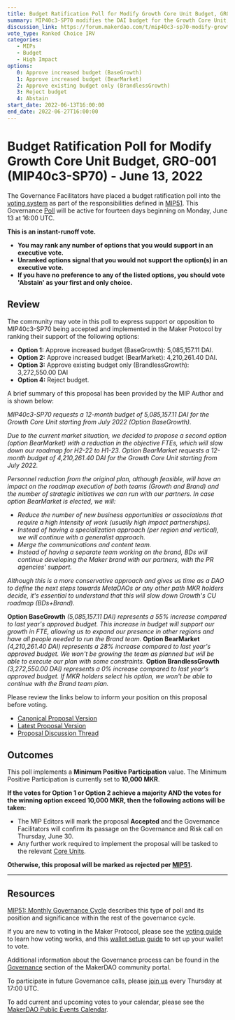 ```yaml
---
title: Budget Ratification Poll for Modify Growth Core Unit Budget, GRO-001 (MIP40c3-SP70) - June 13, 2022
summary: MIP40c3-SP70 modifies the DAI budget for the Growth Core Unit, GRO-001.
discussion_link: https://forum.makerdao.com/t/mip40c3-sp70-modify-growth-core-unit-budget-gro-001/15102
vote_type: Ranked Choice IRV
categories:
   - MIPs
   - Budget
   - High Impact
options:
   0: Approve increased budget (BaseGrowth)
   1: Approve increased budget (BearMarket)
   2: Approve existing budget only (BrandlessGrowth)
   3: Reject budget
   4: Abstain
start_date: 2022-06-13T16:00:00
end_date: 2022-06-27T16:00:00
---
```

# Budget Ratification Poll for Modify Growth Core Unit Budget, GRO-001 (MIP40c3-SP70) - June 13, 2022

The Governance Facilitators have placed a budget ratification poll into the [voting system](https://vote.makerdao.com/polling) as part of the responsibilities defined in [MIP51](https://mips.makerdao.com/mips/details/MIP51). This Governance [Poll](https://community-development.makerdao.com/en/learn/governance/on-chain-gov) will be active for fourteen days beginning on Monday, June 13 at 16:00 UTC.

**This is an instant-runoff vote.** 
- **You may rank any number of options that you would support in an executive vote.** 
- **Unranked options signal that you would not support the option(s) in an executive vote.**
- **If you have no preference to any of the listed options, you should vote 'Abstain' as your first and only choice.**

## Review

The community may vote in this poll to express support or opposition to MIP40c3-SP70 being accepted and implemented in the Maker Protocol by ranking their support of the following options:
* **Option 1:** Approve increased budget (BaseGrowth): 5,085,157.11 DAI.
* **Option 2:** Approve increased budget (BearMarket): 4,210,261.40 DAI.
* **Option 3:** Approve existing budget only (BrandlessGrowth): 3,272,550.00 DAI
* **Option 4:** Reject budget.

A brief summary of this proposal has been provided by the MIP Author and is shown below:

*MIP40c3-SP70 requests a 12-month budget of 5,085,157.11 DAI for the Growth Core Unit starting from July 2022 (Option BaseGrowth).*

*Due to the current market situation, we decided to propose a second option (option BearMarket) with a reduction in the objective FTEs, which will slow down our roadmap for H2-22 to H1-23. Option BearMarket requests a 12-month budget of 4,210,261.40 DAI for the Growth Core Unit starting from July 2022.*

*Personnel reduction from the original plan, although feasible, will have an impact on the roadmap execution of both teams (Growth and Brand) and the number of strategic initiatives we can run with our partners. In case option BearMarket is elected, we will:*

* *Reduce the number of new business opportunities or associations that require a high intensity of work (usually high impact partnerships).*
* *Instead of having a specialization approach (per region and vertical), we will continue with a generalist approach.*
* *Merge the communications and content team.*
* *Instead of having a separate team working on the brand, BDs will continue developing the Maker brand with our partners, with the PR agencies' support.*

*Although this is a more conservative approach and gives us time as a DAO to define the next steps towards MetaDAOs or any other path MKR holders decide, it's essential to understand that this will slow down Growth's CU roadmap (BDs+Brand).*

**Option BaseGrowth** *(5,085,157.11 DAI) represents a 55% increase compared to last year's approved budget. This increase in budget will support our growth in FTE, allowing us to expand our presence in other regions and have all people needed to run the Brand team.*
**Option BearMarket** *(4,210,261.40 DAI) represents a 28% increase compared to last year's approved budget. We won't be growing the team as planned but will be able to execute our plan with some constraints.*
**Option BrandlessGrowth** *(3,272,550.00 DAI) represents a 0% increase compared to last year's approved budget. If MKR holders select his option, we won't be able to continue with the Brand team plan.*

Please review the links below to inform your position on this proposal before voting.
* [Canonical Proposal Version](https://github.com/makerdao/mips/blob/8f65911bd013055b7914ac141a7d4ee9ba9e61da/MIP40/MIP40c3-Subproposals/MIP40c3-SP70.md)
* [Latest Proposal Version](https://mips.makerdao.com/mips/details/MIP40c3SP70)
* [Proposal Discussion Thread](https://forum.makerdao.com/t/mip40c3-sp70-modify-growth-core-unit-budget-gro-001/15102)

## Outcomes

This poll implements a **Minimum Positive Participation** value. The Minimum Positive Participation is currently set to **10,000 MKR**.

**If the votes for Option 1 or Option 2 achieve a majority AND the votes for the winning option exceed 10,000 MKR, then the following actions will be taken:**
* The MIP Editors will mark the proposal **Accepted** and the Governance Facilitators will confirm its passage on the Governance and Risk call on Thursday, June 30. 
* Any further work required to implement the proposal will be tasked to the relevant [Core Units](https://mips.makerdao.com/mips/details/MIP38#mip38c2-core-unit-state).

**Otherwise, this proposal will be marked as rejected per [MIP51](https://mips.makerdao.com/mips/details/MIP51#mip51c2-ratification-poll).**

---

## Resources

[MIP51: Monthly Governance Cycle](https://mips.makerdao.com/mips/details/MIP51) describes this type of poll and its position and significance within the rest of the governance cycle.

If you are new to voting in the Maker Protocol, please see the [voting guide](https://community-development.makerdao.com/en/learn/governance/how-voting-works/) to learn how voting works, and this [wallet setup guide](https://community-development.makerdao.com/en/learn/governance/voting-setup/) to set up your wallet to vote.

Additional information about the Governance process can be found in the [Governance](https://community-development.makerdao.com/en/learn/governance) section of the MakerDAO community portal.

To participate in future Governance calls, please [join us](https://github.com/makerdao/community/tree/master/governance/governance-and-risk-meetings) every Thursday at 17:00 UTC.

To add current and upcoming votes to your calendar, please see the [MakerDAO Public Events Calendar](https://calendar.google.com/calendar/embed?src=makerdao.com_3efhm2ghipksegl009ktniomdk%40group.calendar.google.com&ctz=UTC&mode=week&showCalendars=0&showPrint=0).
